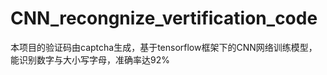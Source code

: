 # CNN_recongnize_vertification_code
本项目的验证码由captcha生成，基于tensorflow框架下的CNN网络训练模型，能识别数字与大小写字母，准确率达92%
